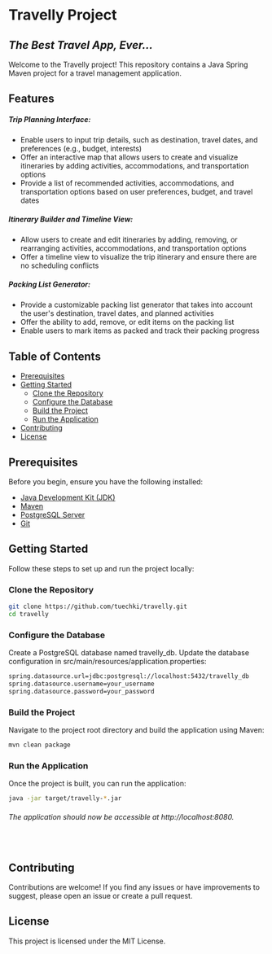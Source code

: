 # Travelly Project
## _The Best Travel App, Ever..._

Welcome to the Travelly project! This repository contains a Java Spring Maven project for a travel management application.

## Features

##### Trip Planning Interface:
- Enable users to input trip details, such as destination, travel dates, and preferences
(e.g., budget, interests)
- Offer an interactive map that allows users to create and visualize itineraries by
adding activities, accommodations, and transportation options
- Provide a list of recommended activities, accommodations, and transportation
options based on user preferences, budget, and travel dates
##### Itinerary Builder and Timeline View:
-  Allow users to create and edit itineraries by adding, removing, or rearranging
activities, accommodations, and transportation options
- Offer a timeline view to visualize the trip itinerary and ensure there are no
scheduling conflicts
##### Packing List Generator:
- Provide a customizable packing list generator that takes into account the user's
destination, travel dates, and planned activities
- Offer the ability to add, remove, or edit items on the packing list
- Enable users to mark items as packed and track their packing progress


## Table of Contents
- [Prerequisites](#prerequisites)
- [Getting Started](#getting-started)
  - [Clone the Repository](#clone-the-repository)
  - [Configure the Database](#configure-the-database)
  - [Build the Project](#build-the-project)
  - [Run the Application](#run-the-application)
- [Contributing](#contributing)
- [License](#license)

## Prerequisites

Before you begin, ensure you have the following installed:

- [Java Development Kit (JDK)](https://www.oracle.com/java/technologies/javase-downloads.html)
- [Maven](https://maven.apache.org/download.cgi)
- [PostgreSQL Server](https://www.postgresql.org/download/)
- [Git](https://git-scm.com/downloads)

## Getting Started

Follow these steps to set up and run the project locally:

### Clone the Repository

```bash
git clone https://github.com/tuechki/travelly.git
cd travelly
```

### Configure the Database

Create a PostgreSQL database named travelly_db. 
Update the database configuration in src/main/resources/application.properties:

```sh
spring.datasource.url=jdbc:postgresql://localhost:5432/travelly_db
spring.datasource.username=your_username
spring.datasource.password=your_password
```



### Build the Project
Navigate to the project root directory and build the application using Maven:

```sh
mvn clean package
```


### Run the Application
Once the project is built, you can run the application:
```sh
java -jar target/travelly-*.jar
```


###### The application should now be accessible at http://localhost:8080.
<br>



## Contributing
Contributions are welcome! If you find any issues or have improvements to suggest, please open an issue or create a pull request.

## License
This project is licensed under the MIT License.
